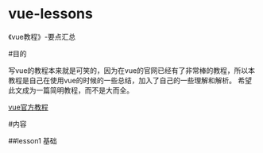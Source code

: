 # vue-lessons 

《vue教程》-要点汇总 

#目的

 写vue的教程本来就是可笑的，因为在vue的官网已经有了非常棒的教程，所以本教程是自己在使用vue的时候的一些总结，加入了自己的一些理解和解析。
 希望此文成为一篇简明教程，而不是大而全。

 [vue官方教程](https://cn.vuejs.org/v2/guide/)

#内容

##lesson1 基础